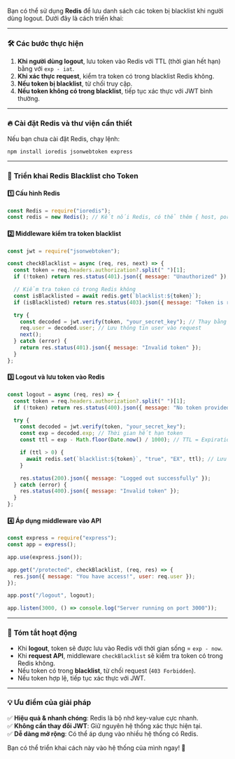 Bạn có thể sử dụng **Redis** để lưu danh sách các token bị blacklist khi người dùng logout. Dưới đây là cách triển khai:

---

### 🛠 **Các bước thực hiện**

1. **Khi người dùng logout**, lưu token vào Redis với TTL (thời gian hết hạn) bằng với `exp - iat`.
2. **Khi xác thực request**, kiểm tra token có trong blacklist Redis không.
3. **Nếu token bị blacklist**, từ chối truy cập.
4. **Nếu token không có trong blacklist**, tiếp tục xác thực với JWT bình thường.

---

### 🔥 **Cài đặt Redis và thư viện cần thiết**

Nếu bạn chưa cài đặt Redis, chạy lệnh:

```sh
npm install ioredis jsonwebtoken express
```

---

### 🚀 **Triển khai Redis Blacklist cho Token**

#### 1️⃣ **Cấu hình Redis**

```js
const Redis = require("ioredis");
const redis = new Redis(); // Kết nối Redis, có thể thêm { host, port } nếu cần
```

#### 2️⃣ **Middleware kiểm tra token blacklist**

```js
const jwt = require("jsonwebtoken");

const checkBlacklist = async (req, res, next) => {
  const token = req.headers.authorization?.split(" ")[1];
  if (!token) return res.status(401).json({ message: "Unauthorized" });

  // Kiểm tra token có trong Redis không
  const isBlacklisted = await redis.get(`blacklist:${token}`);
  if (isBlacklisted) return res.status(403).json({ message: "Token is revoked" });

  try {
    const decoded = jwt.verify(token, "your_secret_key"); // Thay bằng secret thực tế
    req.user = decoded.user; // Lưu thông tin user vào request
    next();
  } catch (error) {
    return res.status(401).json({ message: "Invalid token" });
  }
};
```

#### 3️⃣ **Logout và lưu token vào Redis**

```js
const logout = async (req, res) => {
  const token = req.headers.authorization?.split(" ")[1];
  if (!token) return res.status(400).json({ message: "No token provided" });

  try {
    const decoded = jwt.verify(token, "your_secret_key");
    const exp = decoded.exp; // Thời gian hết hạn token
    const ttl = exp - Math.floor(Date.now() / 1000); // TTL = Expiration - Current Time

    if (ttl > 0) {
      await redis.set(`blacklist:${token}`, "true", "EX", ttl); // Lưu vào Redis với TTL
    }

    res.status(200).json({ message: "Logged out successfully" });
  } catch (error) {
    res.status(400).json({ message: "Invalid token" });
  }
};
```

#### 4️⃣ **Áp dụng middleware vào API**

```js
const express = require("express");
const app = express();

app.use(express.json());

app.get("/protected", checkBlacklist, (req, res) => {
  res.json({ message: "You have access!", user: req.user });
});

app.post("/logout", logout);

app.listen(3000, () => console.log("Server running on port 3000"));
```

---

### 🎯 **Tóm tắt hoạt động**

- Khi **logout**, token sẽ được lưu vào Redis với thời gian sống = `exp - now`.
- Khi **request API**, middleware `checkBlacklist` sẽ kiểm tra token có trong Redis không.
- Nếu token có trong **blacklist**, từ chối request (`403 Forbidden`).
- Nếu token hợp lệ, tiếp tục xác thực với JWT.

---

### 💡 **Ưu điểm của giải pháp**

✅ **Hiệu quả & nhanh chóng**: Redis là bộ nhớ key-value cực nhanh.  
✅ **Không cần thay đổi JWT**: Giữ nguyên hệ thống xác thực hiện tại.  
✅ **Dễ dàng mở rộng**: Có thể áp dụng vào nhiều hệ thống có Redis.

Bạn có thể triển khai cách này vào hệ thống của mình ngay! 🚀
